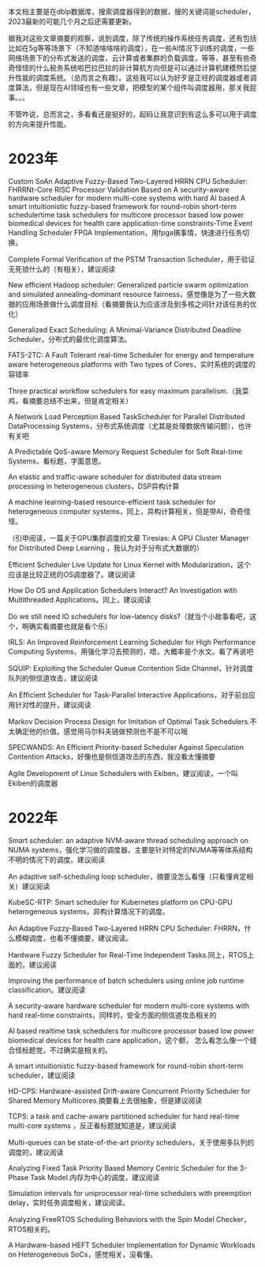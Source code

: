 本文档主要是在dblp数据库，搜索调度器得到的数据，搜的关键词是scheduler，2023最新的可能几个月之后还需要更新。

据我对这些文章摘要的观察，说到调度，除了传统的操作系统任务调度，还有包括比如在5g等等场景下（不知道啥啥啥的调度），在一些AI情况下训练的调度，一些网络场景下的分布式发送的调度，云计算或者集群的负载调度，等等，甚至有些奇奇怪怪的什么税务系统啦巴拉巴拉的非计算机方向但是可以通过计算机建模然后提升性能的调度系统。（总而言之有趣）。这些我可以认为好歹是正经的调度器或者调度算法，但是现在AI领域也有一些文章，把模型的某个组件叫调度器用，那关我屁事。。。

不管咋说，总而言之，多看看还是挺好的，起码让我意识到有这么多可以用于调度的方向来提升性能。

# 2023年

Custom SoAn Adaptive Fuzzy-Based Two-Layered HRRN CPU Scheduler: FHRRNt-Core RISC Processor Validation Based on A security-aware hardware scheduler for modern multi-core systems with hard AI based A smart intuitionistic fuzzy-based framework for round-robin short-term schedulertime task schedulers for multicore processor based low power biomedical devices for health care application-time constraints-Time Event Handling Scheduler FPGA Implementation，用fpga搞事情，快速进行任务切换。

Complete Formal Verification of the PSTM Transaction Scheduler，用于验证无死锁什么的（有相关），建议阅读

New efficient Hadoop scheduler: Generalized particle swarm optimization and simulated annealing-dominant resource fairness，感觉像是为了一些大数据的应用场景做什么调度目标（看摘要我认为应该涉及到多核之间针对该任务的优化）

Generalized Exact Scheduling: A Minimal-Variance Distributed Deadline Scheduler，分布式的最优化调度算法。

FATS-2TC: A Fault Tolerant real-time Scheduler for energy and temperature aware heterogeneous platforms with Two types of Cores，实时系统的调度的容错率

Three practical workflow schedulers for easy maximum parallelism.（我菜鸡，看摘要总结不出来，但是肯定相关）

A Network Load Perception Based TaskScheduler for Parallel Distributed DataProcessing Systems，分布式系统调度（尤其是处理数据传输问题），也许有关吧

A Predictable QoS-aware Memory Request Scheduler for Soft Real-time Systems，看标题，字面意思。

An elastic and traffic-aware scheduler for distributed data stream processing in heterogeneous clusters，DSP异构计算

A machine learning-based resource-efficient task scheduler for heterogeneous computer systems，同上，异构计算相关，但是带AI，奇奇怪怪。

（引申阅读，一篇关于GPU集群调度的文章 Tiresias: A GPU Cluster Manager for Distributed Deep Learning ，我认为对于分布式大数据的）

Efficient Scheduler Live Update for Linux Kernel with Modularization，这个应该是比较正统的OS调度器了。建议阅读

How Do OS and Application Schedulers Interact? An Investigation with Multithreaded Applications。同上，建议阅读

Do we still need IO schedulers for low-latency disks?（就当个小故事看吧，这个，啊确实看摘要也就是看个乐）

IRLS: An Improved Reinforcement Learning Scheduler for High Performance Computing Systems，用强化学习去预测的，唔，大概率是个水文。看了再说吧

SQUIP: Exploiting the Scheduler Queue Contention Side Channel，针对调度队列的侧信道攻击，建议阅读

An Efficient Scheduler for Task-Parallel Interactive Applications，对于前台应用针对性的提升，建议阅读

Markov Decision Process Design for Imitation of Optimal Task Schedulers.不太确定他的价值。感觉用马尔科夫链做预测也不是不可以哦

SPECWANDS: An Efficient Priority-based Scheduler Against Speculation Contention Attacks，好像也是侧信道攻击的东西，我没看太懂摘要

Agile Development of Linux Schedulers with Ekiben，建议阅读，一个叫Ekiben的调度器



# 2022年

Smart scheduler: an adaptive NVM-aware thread scheduling approach on NUMA systems，强化学习做的调度器，主要是针对特定的NUMA等等体系结构不明的情况下的调度。建议阅读

An adaptive self-scheduling loop scheduler，摘要没怎么看懂（只看懂肯定相关）建议阅读

KubeSC-RTP: Smart scheduler for Kubernetes platform on CPU-GPU heterogeneous systems，异构计算情况下的调度。

An Adaptive Fuzzy-Based Two-Layered HRRN CPU Scheduler: FHRRN，什么模糊调度，也看不懂摘要，建议阅读。

Hardware Fuzzy Scheduler for Real-Time Independent Tasks.同上，RTOS上面的，建议阅读

Improving the performance of batch schedulers using online job runtime classification。建议阅读

A security-aware hardware scheduler for modern multi-core systems with hard real-time constraints，同样的，安全方面的侧信道攻击相关的

AI based realtime task schedulers for multicore processor based low power biomedical devices for health care application，这个额， 怎么看怎么像一个缝合怪标题党，不过确实是相关的。

A smart intuitionistic fuzzy-based framework for round-robin short-term scheduler，建议阅读

HD-CPS: Hardware-assisted Drift-aware Concurrent Priority Scheduler for Shared Memory Multicores.摘要看上去很抽象，但是建议阅读

TCPS: a task and cache-aware partitioned scheduler for hard real-time multi-core systems ，反正看标题就知道是，建议阅读

Multi-queues can be state-of-the-art priority schedulers，关于使用多队列的调度的，建议阅读

Analyzing Fixed Task Priority Based Memory Centric Scheduler for the 3-Phase Task Model.内存为中心的调度，建议阅读

Simulation intervals for uniprocessor real-time schedulers with preemption delay，实时任务调度相关，建议阅读。

Analyzing FreeRTOS Scheduling Behaviors with the Spin Model Checker，RTOS相关的。

A Hardware-based HEFT Scheduler Implementation for Dynamic Workloads on Heterogeneous SoCs，感觉相关，没看懂。



# 
